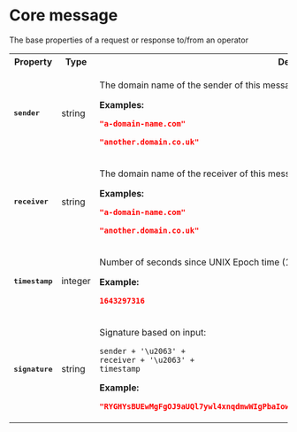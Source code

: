 # Core message

The base properties of a request or response to/from an operator

<table>

<tr>
    <th> Property </th>
    <th> Type </th>
    <th> Description </th>
</tr>

<tr>
<td>
<pre><b>sender</b></pre>
</td>
<td>
string
</td>
<td>

The domain name of the sender of this message

**Examples:** 

```json
"a-domain-name.com"
```

```json
"another.domain.co.uk"
```

</td>
</tr>

<tr>
<td>
<pre><b>receiver</b></pre>
</td>
<td>
string
</td>
<td>

The domain name of the receiver of this message

**Examples:** 

```json
"a-domain-name.com"
```

```json
"another.domain.co.uk"
```

</td>
</tr>

<tr>
<td>
<pre><b>timestamp</b></pre>
</td>
<td>
integer
</td>
<td>

Number of seconds since UNIX Epoch time (1970/01/01 00:00:00)

**Example:** 

```json
1643297316
```

</td>
</tr>

<tr>
<td>
<pre><b>signature</b></pre>
</td>
<td>
string
</td>
<td>

Signature based on input:
```
sender + '\u2063' +
receiver + '\u2063' +
timestamp
```

**Example:** 

```json
"RYGHYsBUEwMgFgOJ9aUQl7ywl4xnqdmwWIgPbaIowbXbmZAFKLa7mcBJQuWh1wEskpu57SHn2mmCF6V5+cESgw=="
```

</td>
</tr>

</table>

